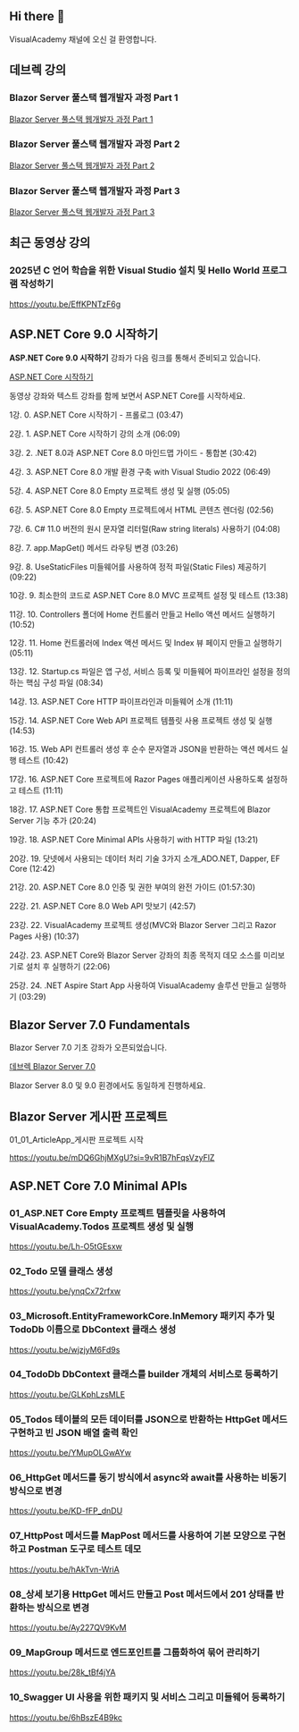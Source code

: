 ## Hi there 👋

VisualAcademy 채널에 오신 걸 환영합니다.

## 데브렉 강의

### Blazor Server 풀스택 웹개발자 과정 Part 1

[Blazor Server 풀스택 웹개발자 과정 Part 1](http://www.devlec.com/?_pageVariable=courseDetail&code=PT001TB4369&method=S&relation=PT001TB4369_BlazorServer)

### Blazor Server 풀스택 웹개발자 과정 Part 2

[Blazor Server 풀스택 웹개발자 과정 Part 2](http://www.devlec.com/?_pageVariable=courseDetail&code=PT001TB4370&method=S&relation=PT001TB4370_BlazorServerPart2)

### Blazor Server 풀스택 웹개발자 과정 Part 3

[Blazor Server 풀스택 웹개발자 과정 Part 3](http://www.devlec.com/?_pageVariable=courseDetail&code=PT001TB4371&method=S&relation=PT001TB4371_BlazorProject)

## 최근 동영상 강의

### 2025년 C 언어 학습을 위한 Visual Studio 설치 및 Hello World 프로그램 작성하기

https://youtu.be/EffKPNTzF6g

## ASP.NET Core 9.0 시작하기 

**ASP.NET Core 9.0 시작하기** 강좌가 다음 링크를 통해서 준비되고 있습니다.

[ASP.NET Core 시작하기](http://www.devlec.com/?_pageVariable=courseDetail&code=PT001TB4368&method=S&relation=PT001TB4368_ASPNETCORE9)

동영상 강좌와 텍스트 강좌를 함께 보면서 ASP.NET Core를 시작하세요.

  1강.   0. ASP.NET Core 시작하기 - 프롤로그 (03:47)
  
  2강.   1. ASP.NET Core 시작하기 강의 소개 (06:09)
  
  3강.   2. .NET 8.0과 ASP.NET Core 8.0 마인드맵 가이드 - 통합본 (30:42)
  
  4강.   3. ASP.NET Core 8.0 개발 환경 구축 with Visual Studio 2022 (06:49)
  
  5강.   4. ASP.NET Core 8.0 Empty 프로젝트 생성 및 실행 (05:05)
  
  6강.   5. ASP.NET Core 8.0 Empty 프로젝트에서 HTML 콘텐츠 렌더링 (02:56)
  
  7강.   6. C# 11.0 버전의 원시 문자열 리터럴(Raw string literals) 사용하기 (04:08)
  
  8강.   7. app.MapGet() 메서드 라우팅 변경 (03:26)
  
  9강.   8. UseStaticFiles 미들웨어를 사용하여 정적 파일(Static Files) 제공하기 (09:22)
  
  10강.   9. 최소한의 코드로 ASP.NET Core 8.0 MVC 프로젝트 설정 및 테스트 (13:38)
  
  11강.   10. Controllers 폴더에 Home 컨트롤러 만들고 Hello 액션 메서드 실행하기 (10:52)
  
  12강.   11. Home 컨트롤러에 Index 액션 메서드 및 Index 뷰 페이지 만들고 실행하기 (05:11)
  
  13강.   12. Startup.cs 파일은 앱 구성, 서비스 등록 및 미들웨어 파이프라인 설정을 정의하는 핵심 구성 파일 (08:34)
  
  14강.   13. ASP.NET Core HTTP 파이프라인과 미들웨어 소개 (11:11)
  
  15강.   14. ASP.NET Core Web API 프로젝트 템플릿 사용 프로젝트 생성 및 실행 (14:53)
  
  16강.   15. Web API 컨트롤러 생성 후 순수 문자열과 JSON을 반환하는 액션 메서드 실행 테스트 (10:42)
  
  17강.   16. ASP.NET Core 프로젝트에 Razor Pages 애플리케이션 사용하도록 설정하고 테스트 (11:11)
  
  18강.   17. ASP.NET Core 통합 프로젝트인 VisualAcademy 프로젝트에 Blazor Server 기능 추가 (20:24)
  
  19강.   18. ASP.NET Core Minimal APIs 사용하기 with HTTP 파일 (13:21)
  
  20강.   19. 닷넷에서 사용되는 데이터 처리 기술 3가지 소개_ADO.NET, Dapper, EF Core (12:42)
  
  21강.   20. ASP.NET Core 8.0 인증 및 권한 부여의 완전 가이드 (01:57:30)
  
  22강.   21. ASP.NET Core 8.0 Web API 맛보기 (42:57)
  
  23강.   22. VisualAcademy 프로젝트 생성(MVC와 Blazor Server 그리고 Razor Pages 사용) (10:37)
  
  24강.   23. ASP.NET Core와 Blazor Server 강좌의 최종 목적지 데모 소스를 미리보기로 설치 후 실행하기 (22:06)
  
  25강.   24. .NET Aspire Start App 사용하여 VisualAcademy 솔루션 만들고 실행하기 (03:29)


## Blazor Server 7.0 Fundamentals 

Blazor Server 7.0 기초 강좌가 오픈되었습니다.

[데브렉 Blazor Server 7.0](http://www.devlec.com/?_pageVariable=strdown_v4&code=PT001TB4349&method=S&relation=PT001TB4349_BlazorServer)

Blazor Server 8.0 및 9.0 횐경에서도 동일하게 진행하세요.

## Blazor Server 게시판 프로젝트 

01_01_ArticleApp_게시판 프로젝트 시작

https://youtu.be/mDQ6GhjMXgU?si=9vR1B7hFqsVzyFlZ

## ASP.NET Core 7.0 Minimal APIs

### 01_ASP.NET Core Empty 프로젝트 템플릿을 사용하여 VisualAcademy.Todos 프로젝트 생성 및 실행

https://youtu.be/Lh-O5tGEsxw

### 02_Todo 모델 클래스 생성

https://youtu.be/ynqCx72rfxw

### 03_Microsoft.EntityFrameworkCore.InMemory 패키지 추가 및 TodoDb 이름으로 DbContext 클래스 생성

https://youtu.be/wjzjyM6Fd9s

### 04_TodoDb DbContext 클래스를 builder 개체의 서비스로 등록하기

https://youtu.be/GLKphLzsMLE

### 05_Todos 테이블의 모든 데이터를 JSON으로 반환하는 HttpGet 메서드 구현하고 빈 JSON 배열 출력 확인

https://youtu.be/YMupOLGwAYw

### 06_HttpGet 메서드를 동기 방식에서 async와 await를 사용하는 비동기 방식으로 변경

https://youtu.be/KD-fFP_dnDU

### 07_HttpPost 메서드를 MapPost 메서드를 사용하여 기본 모양으로 구현하고 Postman 도구로 테스트 데모

https://youtu.be/hAkTvn-WriA

### 08_상세 보기용 HttpGet 메서드 만들고 Post 메서드에서 201 상태를 반환하는 방식으로 변경

https://youtu.be/Ay227QV9KvM

### 09_MapGroup 메서드로 엔드포인트를 그룹화하여 묶어 관리하기

https://youtu.be/28k_tBf4jYA

### 10_Swagger UI 사용을 위한 패키지 및 서비스 그리고 미들웨어 등록하기

https://youtu.be/6hBszE4B9kc
